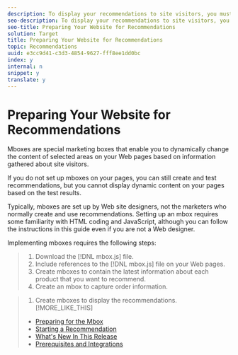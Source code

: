 ```yaml
---
description: To display your recommendations to site visitors, you must set up sections of your pages as mboxes.
seo-description: To display your recommendations to site visitors, you must set up sections of your pages as mboxes.
seo-title: Preparing Your Website for Recommendations
solution: Target
title: Preparing Your Website for Recommendations
topic: Recommendations
uuid: e3cc9d41-c3d3-4854-9627-fff8ee1dd0bc
index: y
internal: n
snippet: y
translate: y
---
```


# Preparing Your Website for Recommendations

Mboxes are special marketing boxes that enable you to dynamically change the content of selected areas on your Web pages based on information gathered about site visitors. 

If you do not set up mboxes on your pages, you can still create and test recommendations, but you cannot display dynamic content on your pages based on the test results. 

Typically, mboxes are set up by Web site designers, not the marketers who normally create and use recommendations. Setting up an mbox requires some familiarity with HTML coding and JavaScript, although you can follow the instructions in this guide even if you are not a Web designer. 

Implementing mboxes requires the following steps: 

>1. Download the [!DNL  mbox.js] file.
>1. Include references to the [!DNL  mbox.js] file on your Web pages.
>1. Create mboxes to contain the latest information about each product that you want to recommend.
>1. Create an mbox to capture order information.

>1. Create mboxes to display the recommendations.
>[!MORE_LIKE_THIS]
>
>* [ Preparing for the Mbox ](c_Preparing_for_the_Mbox.md#concept_459B7584184A4C1C9AF183EF9203C52B)
>* [ Starting a Recommendation ](c_Starting_a_Recommendation.md#concept_FD5D757B0C174CE2B0D8C132303EE674)
>* [ What's New In This Release ](r_whatsnew-recs.md#reference_673C03B5B8AA478F8CA9F88D9D760361)
>* [ Prerequisites and Integrations ](r_prereqs_recs.md#reference_D6E669D2EA0742279A3840D252079E1A)
